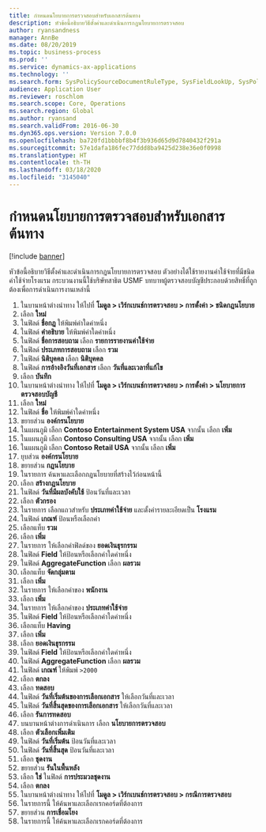 ```yaml
---
title: กำหนดนโยบายการตรวจสอบสำหรับเอกสารต้นทาง
description: หัวข้อนี้อธิบายวิธีตั้งค่าและดำเนินการกฎนโยบายการตรวจสอบ
author: ryansandness
manager: AnnBe
ms.date: 08/20/2019
ms.topic: business-process
ms.prod: ''
ms.service: dynamics-ax-applications
ms.technology: ''
ms.search.form: SysPolicySourceDocumentRuleType, SysFieldLookUp, SysPolicyListPage, SysPolicy, AuditPolicyRule, SysQueryForm, SysQueryFieldLookUp, AuditPolicyDateSelection, AuditPolicyAdditionalOption, BatchJob, CaseDetail
audience: Application User
ms.reviewer: roschlom
ms.search.scope: Core, Operations
ms.search.region: Global
ms.author: ryansand
ms.search.validFrom: 2016-06-30
ms.dyn365.ops.version: Version 7.0.0
ms.openlocfilehash: ba720fd1bbbbf8b4f3b936d65d9d7840432f291a
ms.sourcegitcommit: 57e1dafa186fec77ddd8ba9425d238e36e0f0998
ms.translationtype: HT
ms.contentlocale: th-TH
ms.lasthandoff: 03/18/2020
ms.locfileid: "3145040"
---
```

# <a name="define-audit-policies-for-source-documents"></a>กำหนดนโยบายการตรวจสอบสำหรับเอกสารต้นทาง

[!include [banner](../../includes/banner.md)]

หัวข้อนี้อธิบายวิธีตั้งค่าและดำเนินการกฎนโยบายการตรวจสอบ ตัวอย่างได้ใช้รายงานค่าใช้จ่ายที่มีชนิดค่าใช้จ่ายโรงแรม  กระบวนงานนี้ใช้บริษัทสาธิต USMF บทบาทผู้ตรวจสอบบัญชีประกอบด้วยสิทธิ์ที่ถูกต้องเพื่อการดำเนินการงานเหล่านี้

1. ในบานหน้าต่างนำทาง ให้ไปที่ **โมดูล > เวิร์กเบนช์การตรวจสอบ > การตั้งค่า > ชนิดกฎนโยบาย**
2. เลือก **ใหม่**
3. ในฟิลด์ **ชื่อกฎ** ให้พิมพ์ค่าใดค่าหนึ่ง
4. ในฟิลด์ **คำอธิบาย** ให้พิมพ์ค่าใดค่าหนึ่ง
5. ในฟิลด์ **ชื่อการสอบถาม** เลือก **รายการรายงานค่าใช้จ่าย**
6. ในฟิลด์ **ประเภทการสอบถาม** เลือก **รวม**
7. ในฟิลด์ **นิติบุคคล** เลือก **นิติบุคคล**
8. ในฟิลด์ **การอ้างอิงวันที่เอกสาร** เลือก **วันที่และเวลาที่แก้ไข**
9. เลือก **บันทึก**
10. ในบานหน้าต่างนำทาง ให้ไปที่ **โมดูล > เวิร์กเบนช์การตรวจสอบ > การตั้งค่า > นโยบายการตรวจสอบบัญชี**
11. เลือก **ใหม่**
12. ในฟิลด์ **ชื่อ** ให้พิมพ์ค่าใดค่าหนึ่ง
13. ขยายส่วน **องค์กรนโยบาย**
14. ในแผนภูมิ เลือก **Contoso Entertainment System USA** จากนั้น เลือก **เพิ่ม**
15. ในแผนภูมิ เลือก **Contoso Consulting USA** จากนั้น เลือก **เพิ่ม**
16. ในแผนภูมิ เลือก **Contoso Retail USA** จากนั้น เลือก **เพิ่ม**
17. ยุบส่วน **องค์กรนโยบาย**
18. ขยายส่วน **กฎนโยบาย**
19. ในรายการ ค้นหาและเลือกกฎนโยบายที่สร้างไว้ก่อนหน้านี้
20. เลือก **สร้างกฎนโยบาย**
21. ในฟิลด์ **วันที่มีผลบังคับใช้** ป้อนวันที่และเวลา
22. เลือก **ตัวกรอง**
23. ในรายการ เลือกแถวสำหรับ **ประเภทค่าใช้จ่าย** และตั้งค่ารายละเอียดเป็น **โรงแรม**
24. ในฟิลด์ **เกณฑ์** ป้อนหรือเลือกค่า
25. เลือกแท็บ **รวม**
26. เลือก **เพิ่ม**
27. ในรายการ ให้เลือกค่าฟิลด์ของ **ยอดเงินธุรกรรม**
28. ในฟิลด์ **Field** ให้ป้อนหรือเลือกค่าใดค่าหนึ่ง
29. ในฟิลด์ **AggregateFunction** เลือก **ผลรวม**
30. เลือกแท็บ **จัดกลุ่มตาม**
31. เลือก **เพิ่ม**
32. ในรายการ ให้เลือกค่าของ **พนักงาน**
33. เลือก **เพิ่ม**
34. ในรายการ ให้เลือกค่าของ **ประเภทค่าใช้จ่าย**
35. ในฟิลด์ **Field** ให้ป้อนหรือเลือกค่าใดค่าหนึ่ง
36. เลือกแท็บ **Having**
37. เลือก **เพิ่ม**
38. เลือก **ยอดเงินธุรกรรม**
39. ในฟิลด์ **Field** ให้ป้อนหรือเลือกค่าใดค่าหนึ่ง
40. ในฟิลด์ **AggregateFunction** เลือก **ผลรวม**
41. ในฟิลด์ **เกณฑ์** ให้พิมพ์ `>2000`
42. เลือก **ตกลง**
43. เลือก **ทดสอบ**
44. ในฟิลด์ **วันที่เริ่มต้นของการเลือกเอกสาร** ให้เลือกวันที่และเวลา
45. ในฟิลด์ **วันที่สิ้นสุดของการเลือกเอกสาร** ให้เลือกวันที่และเวลา
46. เลือก **รันการทดสอบ**
47. บนบานหน้าต่างการดำเนินการ เลือก **นโยบายการตรวจสอบ**
48. เลือก **ตัวเลือกเพิ่มเติม**
49. ในฟิลด์ **วันที่เริ่มต้น** ป้อนวันที่และเวลา
50. ในฟิลด์ **วันที่สิ้นสุด** ป้อนวันที่และเวลา
51. เลือก **ชุดงาน**
52. ขยายส่วน **รันในพื้นหลัง**
53. เลือก **ใช่** ในฟิลด์ **การประมวลชุดงาน**
54. เลือก **ตกลง**
55. ในบานหน้าต่างนำทาง ให้ไปที่ **โมดูล > เวิร์กเบนช์การตรวจสอบ > กรณีการตรวจสอบ**
56. ในรายการนี้ ให้ค้นหาและเลือกเรกคอร์ดที่ต้องการ
57. ขยายส่วน **การเชื่อมโยง**
58. ในรายการนี้ ให้ค้นหาและเลือกเรกคอร์ดที่ต้องการ

